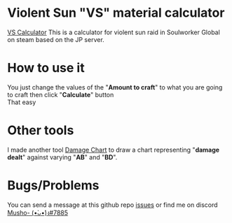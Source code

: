 # Violent Sun "VS" material calculator

[VS Calculator](https://mush-0.github.io/VS-Calc/)
This is a calculator for violent sun raid in Soulworker Global on steam based on the JP server.

# How to use it

You just change the values of the "**Amount to craft**" to what you are going to craft then click "**Calculate**" button \
That easy

# Other tools

I made another tool [Damage Chart](https://mush-0.github.io/sw-dmg-chart/) to draw a chart representing "**damage dealt**" against varying "**AB**" and "**BD**".

# Bugs/Problems

You can send a message at this github repo [issues](https://github.com/Mush-0/VS-Calc/issues) or find me on discord [Musho- (•̀ᴗ•́)ง#7885](https://discord.com/users/287203639486054412)
